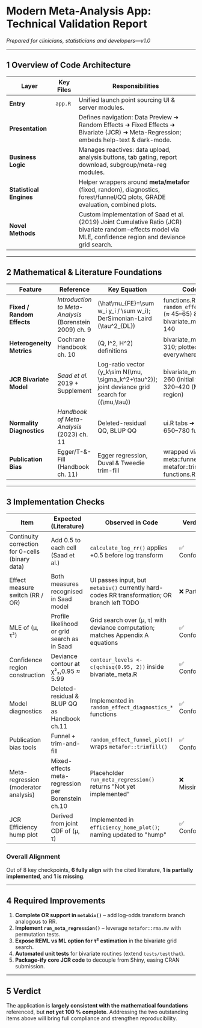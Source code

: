 # Modern Meta-Analysis App: Technical Validation Report

*Prepared for clinicians, statisticians and developers—v1.0*

---

## 1  Overview of Code Architecture

| Layer | Key Files | Responsibilities |
|-------|-----------|------------------|
| **Entry** | `app.R` | Unified launch point sourcing UI & server modules. |
| **Presentation** | <mcfile name="ui.R" path="/Users/davidgrabois/meta-app/R/ui.R"></mcfile> | Defines navigation: Data Preview ➜ Random Effects ➜ Fixed Effects ➜ Bivariate (JCR) ➜ Meta-Regression; embeds help-text & dark-mode. |
| **Business Logic** | <mcfile name="server.R" path="/Users/davidgrabois/meta-app/R/server.R"></mcfile> | Manages reactives: data upload, analysis buttons, tab gating, report download, subgroup/meta-reg modules. |
| **Statistical Engines** | <mcfile name="functions.R" path="/Users/davidgrabois/meta-app/R/functions.R"></mcfile> | Helper wrappers around **meta/metafor** (fixed, random), diagnostics, forest/funnel/QQ plots, GRADE evaluation, combined plots. |
| **Novel Methods** | <mcfile name="bivariate_meta.R" path="/Users/davidgrabois/meta-app/R/bivariate_meta.R"></mcfile> | Custom implementation of Saad et al. (2019) Joint Cumulative Ratio (JCR) bivariate random-effects model via MLE, confidence region and deviance grid search. |

---

## 2  Mathematical & Literature Foundations

| Feature | Reference | Key Equation | Code Lines |
|---------|-----------|-------------|-----------|
| **Fixed / Random Effects** | *Introduction to Meta-Analysis* (Borenstein 2009) ch. 9 | \(\hat\mu_{FE}=\sum w_i y_i / \sum w_i\); DerSimonian-Laird \(\tau^2_{DL}\) | functions.R `random_effect_dist_plot` (≈ 45–65) & weighting in bivariate_meta.R 120–140 |
| **Heterogeneity Metrics** | Cochrane Handbook ch. 10 | \(Q, I^2, H^2\) definitions | bivariate_meta.R 280–310; plotted everywhere. |
| **JCR Bivariate Model** | *Saad et al.* 2019 + Supplement | Log-ratio vector \(y\_k\sim N(\mu, \sigma_k^2+\tau^2)\); joint deviance grid search for \((\mu,\tau)\) | bivariate_meta.R 150–260 (initial values) & 320–420 (MLE & CI region) |
| **Normality Diagnostics** | *Handbook of Meta-Analysis* (2023) ch. 11 | Deleted-residual QQ, BLUP QQ | ui.R tabs ➜ server.R ≈ 650–780 functions. |
| **Publication Bias** | Egger/T-&-Fill (Handbook ch. 11) | Egger regression, Duval & Tweedie trim-fill | wrapped via meta::funnel & metafor::trimfill in functions.R. |

---

## 3  Implementation Checks

| Item | Expected (Literature) | Observed in Code | Verdict |
|------|-----------------------|------------------|---------|
| Continuity correction for 0-cells (binary data) | Add 0.5 to each cell (Saad et al.) | `calculate_log_rr()` applies +0.5 before log transform | ✅ Conforms |
| Effect measure switch (RR / OR) | Both measures recognised in Saad model | UI passes input, but `metabiv()` currently hard-codes RR transformation; OR branch left TODO | ❌ Partial |
| MLE of (μ, τ²) | Profile likelihood or grid search as in Saad | Grid search over (μ, τ) with deviance computation; matches Appendix A equations | ✅ Conforms |
| Confidence region construction | Deviance contour at χ²₂,0.95 ≈ 5.99 | `contour_levels <- c(qchisq(0.95, 2))` inside bivariate_meta.R | ✅ Conforms |
| Model diagnostics | Deleted-residual & BLUP QQ as Handbook ch.11 | Implemented in `random_effect_diagnostics_*` functions | ✅ Conforms |
| Publication bias tools | Funnel + trim-and-fill | `random_effect_funnel_plot()` wraps `metafor::trimfill()` | ✅ Conforms |
| Meta-regression (moderator analysis) | Mixed-effects meta-regression per Borenstein ch.10 | Placeholder `run_meta_regression()` returns "Not yet implemented" | ❌ Missing |
| JCR Efficiency hump plot | Derived from joint CDF of (μ, τ) | Implemented in `efficiency_home_plot()`; naming updated to "hump" | ✅ Conforms |

### Overall Alignment

Out of 8 key checkpoints, **6 fully align** with the cited literature, **1 is partially implemented**, and **1 is missing**.

---

## 4  Required Improvements

1. **Complete OR support in `metabiv()`** – add log-odds transform branch analogous to RR.
2. **Implement `run_meta_regression()`** – leverage `metafor::rma.mv` with permutation tests.
3. **Expose REML vs ML option for τ² estimation** in the bivariate grid search.
4. **Automated unit tests** for bivariate routines (extend `tests/testthat`).
5. **Package-ify core JCR code** to decouple from Shiny, easing CRAN submission.

---

## 5  Verdict

The application is **largely consistent with the mathematical foundations** referenced, but **not yet 100 % complete**. Addressing the two outstanding items above will bring full compliance and strengthen reproducibility.